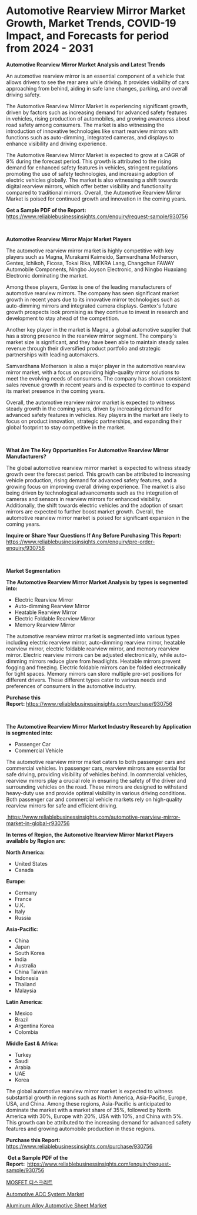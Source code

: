 <p><h1>Automotive Rearview Mirror Market Growth, Market Trends, COVID-19 Impact, and Forecasts for period from 2024 - 2031</h1></p><p><strong>Automotive Rearview Mirror Market Analysis and Latest Trends</strong></p>
<p><p>An automotive rearview mirror is an essential component of a vehicle that allows drivers to see the rear area while driving. It provides visibility of cars approaching from behind, aiding in safe lane changes, parking, and overall driving safety.</p><p>The Automotive Rearview Mirror Market is experiencing significant growth, driven by factors such as increasing demand for advanced safety features in vehicles, rising production of automobiles, and growing awareness about road safety among consumers. The market is also witnessing the introduction of innovative technologies like smart rearview mirrors with functions such as auto-dimming, integrated cameras, and displays to enhance visibility and driving experience.</p><p>The Automotive Rearview Mirror Market is expected to grow at a CAGR of 9% during the forecast period. This growth is attributed to the rising demand for enhanced safety features in vehicles, stringent regulations promoting the use of safety technologies, and increasing adoption of electric vehicles globally. The market is also witnessing a shift towards digital rearview mirrors, which offer better visibility and functionality compared to traditional mirrors. Overall, the Automotive Rearview Mirror Market is poised for continued growth and innovation in the coming years.</p></p>
<p><strong>Get a Sample PDF of the Report:&nbsp;</strong> <a href="https://www.reliablebusinessinsights.com/enquiry/request-sample/930756">https://www.reliablebusinessinsights.com/enquiry/request-sample/930756</a></p>
<p>&nbsp;</p>
<p><strong>Automotive Rearview Mirror Major Market Players</strong></p>
<p><p>The automotive rearview mirror market is highly competitive with key players such as Magna, Murakami Kaimeido, Samvardhana Motherson, Gentex, Ichikoh, Ficosa, Tokai Rika, MEKRA Lang, Changchun FAWAY Automobile Components, Ningbo Joyson Electronic, and Ningbo Huaxiang Electronic dominating the market.</p><p>Among these players, Gentex is one of the leading manufacturers of automotive rearview mirrors. The company has seen significant market growth in recent years due to its innovative mirror technologies such as auto-dimming mirrors and integrated camera displays. Gentex's future growth prospects look promising as they continue to invest in research and development to stay ahead of the competition.</p><p>Another key player in the market is Magna, a global automotive supplier that has a strong presence in the rearview mirror segment. The company's market size is significant, and they have been able to maintain steady sales revenue through their diversified product portfolio and strategic partnerships with leading automakers.</p><p>Samvardhana Motherson is also a major player in the automotive rearview mirror market, with a focus on providing high-quality mirror solutions to meet the evolving needs of consumers. The company has shown consistent sales revenue growth in recent years and is expected to continue to expand its market presence in the coming years.</p><p>Overall, the automotive rearview mirror market is expected to witness steady growth in the coming years, driven by increasing demand for advanced safety features in vehicles. Key players in the market are likely to focus on product innovation, strategic partnerships, and expanding their global footprint to stay competitive in the market.</p></p>
<p>&nbsp;</p>
<p><strong>What Are The Key Opportunities For Automotive Rearview Mirror Manufacturers?</strong></p>
<p><p>The global automotive rearview mirror market is expected to witness steady growth over the forecast period. This growth can be attributed to increasing vehicle production, rising demand for advanced safety features, and a growing focus on improving overall driving experience. The market is also being driven by technological advancements such as the integration of cameras and sensors in rearview mirrors for enhanced visibility. Additionally, the shift towards electric vehicles and the adoption of smart mirrors are expected to further boost market growth. Overall, the automotive rearview mirror market is poised for significant expansion in the coming years.</p></p>
<p><strong>Inquire or Share Your Questions If Any Before Purchasing This Report:</strong> <a href="https://www.reliablebusinessinsights.com/enquiry/pre-order-enquiry/930756">https://www.reliablebusinessinsights.com/enquiry/pre-order-enquiry/930756</a></p>
<p>&nbsp;</p>
<p><strong>Market Segmentation</strong></p>
<p><strong>The Automotive Rearview Mirror Market Analysis by types is segmented into:</strong></p>
<p><ul><li>Electric Rearview Mirror</li><li>Auto-dimming Rearview Mirror</li><li>Heatable Rearview Mirror</li><li>Electric Foldable Rearview Mirror</li><li>Memory Rearview Mirror</li></ul></p>
<p><p>The automotive rearview mirror market is segmented into various types including electric rearview mirror, auto-dimming rearview mirror, heatable rearview mirror, electric foldable rearview mirror, and memory rearview mirror. Electric rearview mirrors can be adjusted electronically, while auto-dimming mirrors reduce glare from headlights. Heatable mirrors prevent fogging and freezing. Electric foldable mirrors can be folded electronically for tight spaces. Memory mirrors can store multiple pre-set positions for different drivers. These different types cater to various needs and preferences of consumers in the automotive industry.</p></p>
<p><strong>Purchase this Report:&nbsp;</strong><a href="https://www.reliablebusinessinsights.com/purchase/930756">https://www.reliablebusinessinsights.com/purchase/930756</a></p>
<p>&nbsp;</p>
<p><strong>The Automotive Rearview Mirror Market Industry Research by Application is segmented into:</strong></p>
<p><ul><li>Passenger Car</li><li>Commercial Vehicle</li></ul></p>
<p><p>The automotive rearview mirror market caters to both passenger cars and commercial vehicles. In passenger cars, rearview mirrors are essential for safe driving, providing visibility of vehicles behind. In commercial vehicles, rearview mirrors play a crucial role in ensuring the safety of the driver and surrounding vehicles on the road. These mirrors are designed to withstand heavy-duty use and provide optimal visibility in various driving conditions. Both passenger car and commercial vehicle markets rely on high-quality rearview mirrors for safe and efficient driving.</p></p>
<p><a href="https://www.reliablebusinessinsights.com/automotive-rearview-mirror-market-in-global-r930756">&nbsp;https://www.reliablebusinessinsights.com/automotive-rearview-mirror-market-in-global-r930756</a></p>
<p><strong>In terms of Region, the Automotive Rearview Mirror Market Players available by Region are:</strong></p>
<p>
    <p> <strong> North America: </strong>
        <ul>
            <li>United States</li>
            <li>Canada</li>
        </ul>
        </p> 
    <p> <strong> Europe: </strong>
        <ul>
            <li>Germany</li>
            <li>France</li>
            <li>U.K.</li>
            <li>Italy</li>
            <li>Russia</li>
        </ul>
        </p> 
    <p> <strong> Asia-Pacific: </strong>
        <ul>
            <li>China</li>
            <li>Japan</li>
            <li>South Korea</li>
            <li>India</li>
            <li>Australia</li>
            <li>China Taiwan</li>
            <li>Indonesia</li>
            <li>Thailand</li>
            <li>Malaysia</li>
        </ul>
        </p> 
    <p> <strong> Latin America: </strong>
        <ul>
            <li>Mexico</li>
            <li>Brazil</li>
            <li>Argentina Korea</li>
            <li>Colombia</li>
        </ul>
        </p> 
    <p> <strong> Middle East & Africa: </strong>
        <ul>
            <li>Turkey</li>
            <li>Saudi</li>
            <li>Arabia</li>
            <li>UAE</li>
            <li>Korea</li>
        </ul>
    </p>
    </p>
<p><p>The global automotive rearview mirror market is expected to witness substantial growth in regions such as North America, Asia-Pacific, Europe, USA, and China. Among these regions, Asia-Pacific is anticipated to dominate the market with a market share of 35%, followed by North America with 30%, Europe with 20%, USA with 10%, and China with 5%. This growth can be attributed to the increasing demand for advanced safety features and growing automobile production in these regions.</p></p>
<p><strong>Purchase this Report: </strong><a href="https://www.reliablebusinessinsights.com/purchase/930756">https://www.reliablebusinessinsights.com/purchase/930756</a></p>
<p>&nbsp;<strong>Get a Sample PDF of the Report:&nbsp;&nbsp;</strong><a href="https://www.reliablebusinessinsights.com/enquiry/request-sample/930756">https://www.reliablebusinessinsights.com/enquiry/request-sample/930756</a></p>
<p><strong></strong></p>
<p><p><a href="https://github.com/FelipeGrrady654556/Market-Research-Report-List-1/blob/main/242319490583.md">MOSFET 디스크리트</a></p><p><a href="https://github.com/barbarakss89/Market-Research-Report-List-1/blob/main/automotive-acc-system-market.md">Automotive ACC System Market</a></p><p><a href="https://github.com/nicholepatriciadoylenwnrjr0/Market-Research-Report-List-2/blob/main/aluminum-alloy-automotive-sheet-market.md">Aluminum Alloy Automotive Sheet Market</a></p></p>